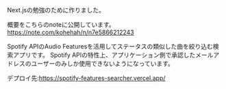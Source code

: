 Next.jsの勉強のために作りました。

概要をこちらのnoteに公開しています。
https://note.com/kohehah/n/n7e5866212243

Spotify APIのAudio Featuresを活用してステータスの類似した曲を絞り込む検索アプリです。
Spotify APIの特性上、アプリケーション側で承認したメールアドレスのユーザーのみしか使用できないようになっています。

デプロイ先:https://spotify-features-searcher.vercel.app/
